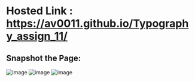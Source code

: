 # Hosted Link : https://av0011.github.io/Typography_assign_11/

Snapshot the Page: 
--
![image](https://github.com/Av0011/Typography_assign_11/assets/126654288/3c65c39c-21b3-43fd-9335-3917d8c72cdd)
![image](https://github.com/Av0011/Typography_assign_11/assets/126654288/10c04fce-6b35-492d-ba77-b9677b2783cc)
![image](https://github.com/Av0011/Typography_assign_11/assets/126654288/450a4a33-f94d-479c-a4e7-ac85cc83e161)



